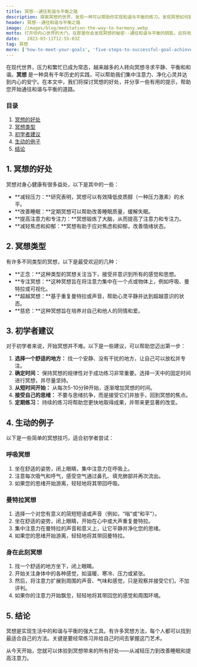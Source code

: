 ```yaml
---
title: 冥想--通往和谐与平衡之路
description: 探索冥想的世界，发现一种可以帮助你实现和谐与平衡的练习。发现冥想如何能改善你的身体和情感健康，并学习如何控制你的思想和管理你的注意力
header: 冥想--通往和谐与平衡之路
image: /images/blog/meditation-the-way-to-harmony.webp
motto: 打开你内心世界的大门，在那里你会发现冥想的秘密--通往和谐与平衡的钥匙，这将改变你的生活
date:	2023-03-11T12:55:03Z
tag: 冥想
more: ['how-to-meet-your-goals', 'five-steps-to-successful-goal-achievement']
---
```

在现代世界，压力和繁忙已成为常态，越来越多的人转向冥想寻求平静、平衡和和谐。**冥想** 是一种具有千年历史的实践，可以帮助我们集中注意力、净化心灵并达到内心的安宁。在本文中，我们将探讨冥想的好处，并分享一些有用的提示，帮助您开始通往和谐与平衡的道路。

### 目录

1. [冥想的好处](#benefits-of-meditation)
2. [冥想类型](#types-of-meditation)
3. [初学者建议](#tips-for-beginners)
4. [生动的例子](#vivid-examples)
5. [结论](#conclusion)

<a name="benefits-of-meditation"></a>

## 1. 冥想的好处

冥想对身心健康有很多益处，以下是其中的一些：

- **减轻压力：**研究表明，冥想可以有效降低皮质醇（一种压力激素）的水平。
- **改善睡眠：**定期冥想可以帮助改善睡眠质量，缓解失眠。
- **提高注意力和专注力：**冥想锻炼了大脑，从而提高了注意力和专注力。
- **减轻焦虑和抑郁：**冥想有助于应对焦虑和抑郁，改善情绪状态。

<a name="types-of-meditation"></a>

## 2. 冥想类型

有许多不同类型的冥想，以下是最受欢迎的几种：

- **正念：**这种类型的冥想关注当下，接受并意识到所有的感觉和思想。
- **专注冥想：**这种冥想旨在将注意力集中在一个点或物体上，例如呼吸、曼特拉或可视化。
- **超越冥想：**基于重复曼特拉或声音，帮助心灵平静并达到超越意识的状态。
- **慈悲：**这种冥想旨在培养对自己和他人的同情和爱。

<a name="tips-for-beginners"></a>

## 3. 初学者建议

对于初学者来说，开始冥想并不难。以下是一些建议，可以帮助您迈出第一步：

1.  **选择一个舒适的地方：** 找一个安静、没有干扰的地方，让自己可以放松并专注。
2.  **确定时间：** 保持冥想的规律性对于成功练习非常重要。选择一天中的固定时间进行冥想，并尽量坚持。
3.  **从短时间开始：** 从每次5-10分钟开始，逐渐增加冥想的时间。
4.  **接受自己的思绪：** 不要与思绪抗争，而是接受它们并放手，回到冥想的焦点。
5.  **定期练习：** 持续的练习将帮助您更快地取得成果，并带来更显著的改变。

<a name="vivid-examples"></a>

## 4. 生动的例子

以下是一些简单的冥想技巧，适合初学者尝试：

### 呼吸冥想

1.  坐在舒适的姿势，闭上眼睛，集中注意力在呼吸上。
2.  注意每次吸气和呼气，感受空气通过鼻孔、填充肺部并再次流出。
3.  如果您的思绪开始游离，轻轻地将其带回呼吸。

### 曼特拉冥想

1.  选择一个对您有意义的简短短语或声音（例如，“嗡”或“和平”）。
2.  坐在舒适的姿势，闭上眼睛，开始在心中或大声重复曼特拉。
3.  集中注意力在曼特拉的声音和意义上，让它平静并净化您的思绪。
4.  如果您的思绪开始游离，轻轻地将其带回曼特拉。

### 身在此刻冥想

1.  找一个舒适的地方坐下，闭上眼睛。
2.  开始关注身体中的各种感觉，如温暖、寒冷、压力或紧张。
3.  然后，将注意力扩展到周围的声音、气味和感觉，只是观察并接受它们，不加评判。
4. 如果你的注意力开始飘忽，轻轻地将其带回您的感觉和周围环境。

<a name="conclusion"></a>

## 5. 结论

冥想是实现生活中的和谐与平衡的强大工具。有许多冥想方法，每个人都可以找到最适合自己的方法。关键是要经常练习并给自己时间去掌握这门艺术。

  
从今天开始，您就可以体验到冥想带来的所有好处——从减轻压力到改善睡眠和提高注意力。
